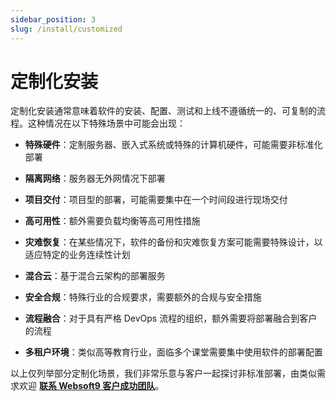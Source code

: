```yaml
---
sidebar_position: 3
slug: /install/customized
---
```


# 定制化安装

定制化安装通常意味着软件的安装、配置、测试和上线不遵循统一的、可复制的流程。这种情况在以下特殊场景中可能会出现：

- **特殊硬件**：定制服务器、嵌入式系统或特殊的计算机硬件，可能需要非标准化部署

- **隔离网络**：服务器无外网情况下部署

- **项目交付**：项目型的部署，可能需要集中在一个时间段进行现场交付

- **高可用性**：额外需要负载均衡等高可用性措施

- **灾难恢复**：在某些情况下，软件的备份和灾难恢复方案可能需要特殊设计，以适应特定的业务连续性计划

- **混合云**：基于混合云架构的部署服务

- **安全合规**：特殊行业的合规要求，需要额外的合规与安全措施

- **流程融合**：对于具有严格 DevOps 流程的组织，额外需要将部署融合到客户的流程

- **多租户环境**：类似高等教育行业，面临多个课堂需要集中使用软件的部署配置

以上仅列举部分定制化场景，我们非常乐意与客户一起探讨非标准部署，由类似需求欢迎 **[联系 Websoft9 客户成功团队](../helpdesk)**。  